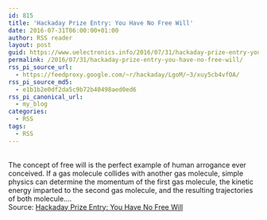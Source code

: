 ```yaml
---
id: 815
title: 'Hackaday Prize Entry: You Have No Free Will'
date: 2016-07-31T06:00:00+01:00
author: RSS reader
layout: post
guid: https://www.uelectronics.info/2016/07/31/hackaday-prize-entry-you-have-no-free-will/
permalink: /2016/07/31/hackaday-prize-entry-you-have-no-free-will/
rss_pi_source_url:
  - https://feedproxy.google.com/~r/hackaday/LgoM/~3/xuy5cb4vfOA/
rss_pi_source_md5:
  - e1b1b2e0df2da5c9b72b40498aed0ed6
rss_pi_canonical_url:
  - my_blog
categories:
  - RSS
tags:
  - RSS
---
```

&#013;  
The concept of free will is the perfect example of human arrogance ever conceived. If a gas molecule collides with another gas molecule, simple physics can determine the momentum of the first gas molecule, the kinetic energy imparted to the second gas molecule, and the resulting trajectories of both molecule.…&#013;  
Source: <a href="https://feedproxy.google.com/~r/hackaday/LgoM/~3/xuy5cb4vfOA/" target="_blank">Hackaday Prize Entry: You Have No Free Will</a>